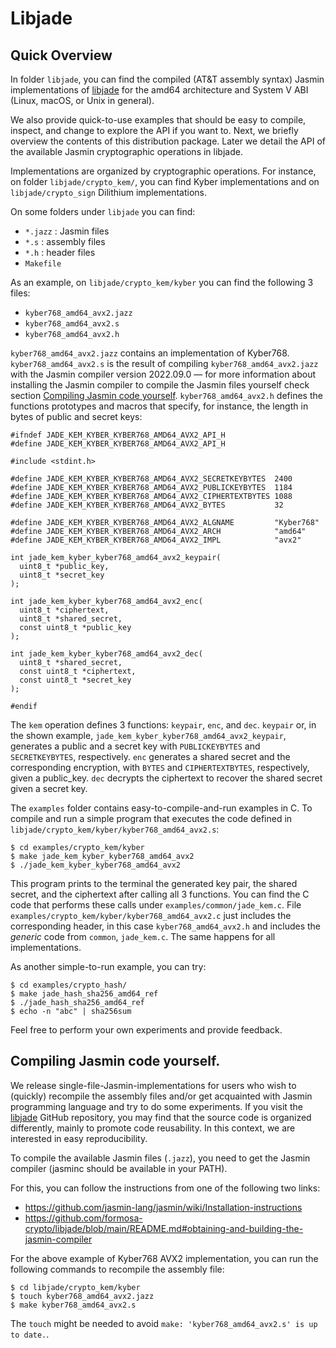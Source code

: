 # Libjade

<!-- If you want to read me online use the following link: https://github.com/formosa-crypto/libjade/blob/main/doc/release/README.md -->

## Quick Overview

In folder `libjade`, you can find the compiled (AT&T assembly syntax) Jasmin implementations of [libjade](https://github.com/formosa-crypto/libjade) for the amd64 architecture and System V ABI (Linux, macOS, or Unix in general).

We also provide quick-to-use examples that should be easy to compile, inspect, and change to explore the API if you want to. Next, we briefly overview the contents of this distribution package. Later we detail the API of the available Jasmin cryptographic operations in libjade.

Implementations are organized by cryptographic operations. For instance, on folder `libjade/crypto_kem/`, you can find Kyber implementations and on `libjade/crypto_sign` Dilithium implementations.

On some folders under `libjade` you can find:
* `*.jazz` : Jasmin files
* `*.s` : assembly files
* `*.h` : header files
* `Makefile`

As an example, on `libjade/crypto_kem/kyber` you can find the following 3 files:

* `kyber768_amd64_avx2.jazz`
* `kyber768_amd64_avx2.s`
* `kyber768_amd64_avx2.h`

`kyber768_amd64_avx2.jazz` contains an implementation of Kyber768. `kyber768_amd64_avx2.s` is the result of compiling `kyber768_amd64_avx2.jazz` with the Jasmin compiler version 2022.09.0 &mdash; for more information about installing the Jasmin compiler to compile the Jasmin files yourself check section [Compiling Jasmin code yourself](#compiling-jasmin-code-yourself). `kyber768_amd64_avx2.h` defines the functions prototypes and macros that specify, for instance, the length in bytes of public and secret keys:

```
#ifndef JADE_KEM_KYBER_KYBER768_AMD64_AVX2_API_H
#define JADE_KEM_KYBER_KYBER768_AMD64_AVX2_API_H

#include <stdint.h>

#define JADE_KEM_KYBER_KYBER768_AMD64_AVX2_SECRETKEYBYTES  2400
#define JADE_KEM_KYBER_KYBER768_AMD64_AVX2_PUBLICKEYBYTES  1184
#define JADE_KEM_KYBER_KYBER768_AMD64_AVX2_CIPHERTEXTBYTES 1088
#define JADE_KEM_KYBER_KYBER768_AMD64_AVX2_BYTES           32

#define JADE_KEM_KYBER_KYBER768_AMD64_AVX2_ALGNAME         "Kyber768"
#define JADE_KEM_KYBER_KYBER768_AMD64_AVX2_ARCH            "amd64"
#define JADE_KEM_KYBER_KYBER768_AMD64_AVX2_IMPL            "avx2"

int jade_kem_kyber_kyber768_amd64_avx2_keypair(
  uint8_t *public_key,
  uint8_t *secret_key
);

int jade_kem_kyber_kyber768_amd64_avx2_enc(
  uint8_t *ciphertext,
  uint8_t *shared_secret,
  const uint8_t *public_key
);

int jade_kem_kyber_kyber768_amd64_avx2_dec(
  uint8_t *shared_secret,
  const uint8_t *ciphertext,
  const uint8_t *secret_key
);

#endif
```

The `kem` operation defines 3 functions: `keypair`, `enc`, and `dec`. `keypair` or, in the shown example, `jade_kem_kyber_kyber768_amd64_avx2_keypair`, generates a public and a secret key with `PUBLICKEYBYTES` and `SECRETKEYBYTES`, respectively. `enc` generates a shared secret and the corresponding encryption, with `BYTES` and `CIPHERTEXTBYTES`, respectively, given a public_key. `dec` decrypts the ciphertext to recover the shared secret given a secret key. 

The `examples` folder contains easy-to-compile-and-run examples in C. To compile and run a simple program that executes the code defined in `libjade/crypto_kem/kyber/kyber768_amd64_avx2.s`:

```
$ cd examples/crypto_kem/kyber
$ make jade_kem_kyber_kyber768_amd64_avx2
$ ./jade_kem_kyber_kyber768_amd64_avx2
```

This program prints to the terminal the generated key pair, the shared secret, and the ciphertext after calling all 3 functions. You can find the C code that performs these calls under `examples/common/jade_kem.c`. File `examples/crypto_kem/kyber/kyber768_amd64_avx2.c` just includes the corresponding header, in this case `kyber768_amd64_avx2.h` and includes the *generic* code from `common`, `jade_kem.c`. The same happens for all implementations.

As another simple-to-run example, you can try:
```
$ cd examples/crypto_hash/
$ make jade_hash_sha256_amd64_ref
$ ./jade_hash_sha256_amd64_ref
$ echo -n "abc" | sha256sum
```

Feel free to perform your own experiments and provide feedback.

## Compiling Jasmin code yourself.

We release single-file-Jasmin-implementations for users who wish to (quickly) recompile the assembly files and/or get acquainted with Jasmin programming language and try to do some experiments. If you visit the [libjade](https://github.com/formosa-crypto/libjade/) GitHub repository, you may find that the source code is organized differently, mainly to promote code reusability. In this context, we are interested in easy reproducibility.

To compile the available Jasmin files (`.jazz`), you need to get the Jasmin compiler (jasminc should be available in your PATH).

For this, you can follow the instructions from one of the following two links:
* https://github.com/jasmin-lang/jasmin/wiki/Installation-instructions
* https://github.com/formosa-crypto/libjade/blob/main/README.md#obtaining-and-building-the-jasmin-compiler

For the above example of Kyber768 AVX2 implementation, you can run the following commands to recompile the assembly file:
```
$ cd libjade/crypto_kem/kyber
$ touch kyber768_amd64_avx2.jazz
$ make kyber768_amd64_avx2.s
```

The `touch` might be needed to avoid `make: 'kyber768_amd64_avx2.s' is up to date.`.







